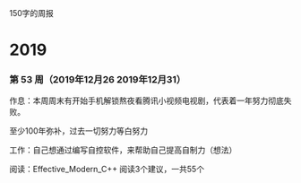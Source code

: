 

150字的周报

# 2019



### 第 53 周（2019年12月26 2019年12月31）



作息：本周周末有开始手机解锁熬夜看腾讯小视频电视剧，代表着一年努力彻底失败。

至少100年弥补，过去一切努力等白努力

工作：自己想通过编写自控软件，来帮助自己提高自制力（想法）

阅读：Effective_Modern_C++  阅读3个建议，一共55个



